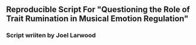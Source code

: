 ## Reproducible Script For "Questioning the Role of Trait Rumination in Musical Emotion Regulation"

### Script wriiten by Joel Larwood

